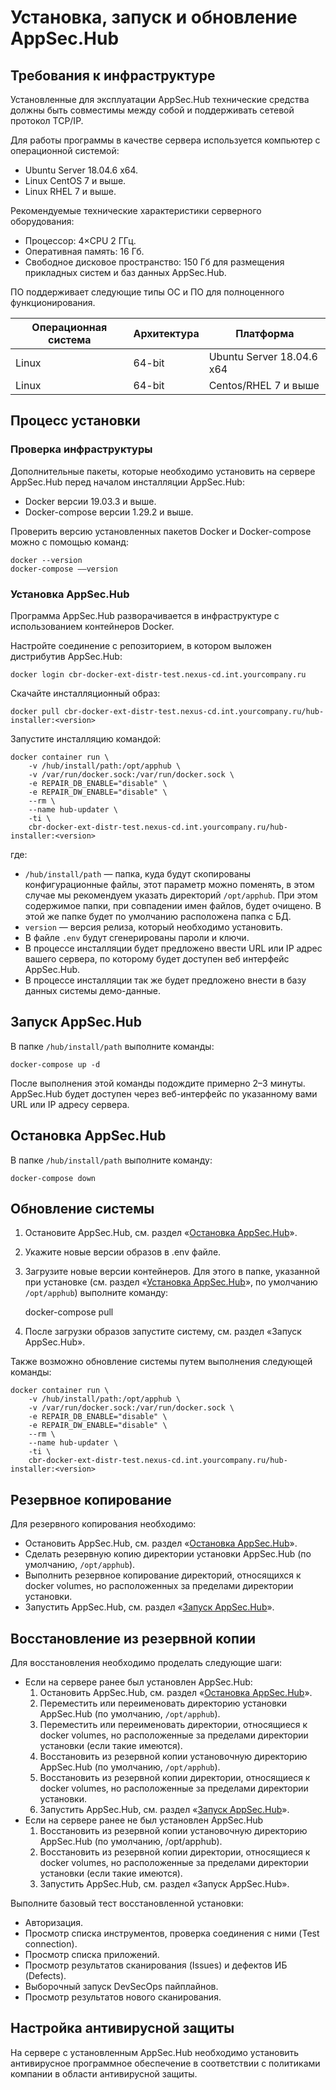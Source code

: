 # Установка, запуск и обновление AppSec.Hub

## Требования к инфраструктуре

Установленные для эксплуатации AppSec.Hub технические средства должны быть совместимы между собой и поддерживать сетевой протокол TCP/IP.

Для работы программы в качестве сервера используется компьютер с операционной системой:

* Ubuntu Server 18.04.6 x64.
* Linux CentOS 7 и выше.
* Linux RHEL 7 и выше.

Рекомендуемые технические характеристики серверного оборудования:

* Процессор: 4×CPU 2 ГГц.
* Оперативная память: 16 Гб.
* Свободное дисковое пространство: 150 Гб для размещения прикладных систем и баз данных AppSec.Hub.

ПО поддерживает следующие типы ОС и ПО для полноценного функционирования.

Операционная система|Архитектура|Платформа
-|-|-
Linux|64-bit|Ubuntu Server 18.04.6 x64
Linux|64-bit|Centos/RHEL 7 и выше

## Процесс установки

### Проверка инфраструктуры

Дополнительные пакеты, которые необходимо установить на сервере AppSec.Hub перед началом инсталляции AppSec.Hub:

* Docker версии 19.03.3 и выше.
* Docker-compose версии 1.29.2 и выше.

Проверить версию установленных пакетов Docker и Docker-compose можно с помощью команд:

    docker --version
    docker-compose ––version

### Установка AppSec.Hub

Программа AppSec.Hub разворачивается в инфраструктуре с использованием контейнеров Docker.

Настройте соединение с репозиторием, в котором выложен дистрибутив AppSec.Hub:

    docker login cbr-docker-ext-distr-test.nexus-cd.int.yourcompany.ru

Скачайте инсталляционный образ:

    docker pull cbr-docker-ext-distr-test.nexus-cd.int.yourcompany.ru/hub-installer:<version>
    
Запустите инсталляцию командой:

    docker container run \
        -v /hub/install/path:/opt/apphub \
        -v /var/run/docker.sock:/var/run/docker.sock \
        -e REPAIR_DB_ENABLE="disable" \
        -e REPAIR_DW_ENABLE="disable" \
        --rm \
        --name hub-updater \
        -ti \
        cbr-docker-ext-distr-test.nexus-cd.int.yourcompany.ru/hub-installer:<version>

где:

* `/hub/install/path` — папка, куда будут скопированы конфигурационные файлы, этот параметр можно поменять, в этом случае мы рекомендуем указать директорий `/opt/apphub`. При этом содержимое папки, при совпадении имен файлов, будет очищено. В этой же папке будет по умолчанию расположена папка с БД.
* `version` — версия релиза, который необходимо установить.
* В файле `.env` будут сгенерированы пароли и ключи.
* В процессе инсталляции будет предложено ввести URL или IP адрес вашего сервера, по которому будет доступен веб интерфейс AppSec.Hub.
* В процессе инсталляции так же будет предложено внести в базу данных системы демо-данные.

## Запуск AppSec.Hub

В папке `/hub/install/path` выполните команды:

    docker-compose up -d

После выполнения этой команды подождите примерно 2–3 минуты. AppSec.Hub будет доступен через веб-интерфейс по указанному вами URL или IP адресу сервера.

## Остановка AppSec.Hub

В папке `/hub/install/path` выполните команду:

    docker-compose down

## Обновление системы

1. Остановите AppSec.Hub, см. раздел «[Остановка AppSec.Hub]()».
2. Укажите новые версии образов в .env файле.
3. Загрузите новые версии контейнеров. Для этого в папке, указанной при установке (см. раздел «[Установка AppSec.Hub]()», по умолчанию `/opt/apphub`) выполните команду:
    
    docker-compose pull

4. После загрузки образов запустите систему, см. раздел «Запуск AppSec.Hub».

Также возможно обновление системы путем выполнения следующей команды:

    docker container run \
        -v /hub/install/path:/opt/apphub \
        -v /var/run/docker.sock:/var/run/docker.sock \
        -e REPAIR_DB_ENABLE="disable" \
        -e REPAIR_DW_ENABLE="disable" \
        --rm \
        --name hub-updater \
        -ti \
        cbr-docker-ext-distr-test.nexus-cd.int.yourcompany.ru/hub-installer:<version>

## Резервное копирование

Для резервного копирования необходимо:

* Остановить AppSec.Hub, см. раздел «[Остановка AppSec.Hub]()».
* Сделать резервную копию директории установки AppSec.Hub (по умолчанию, `/opt/apphub`).
* Выполнить резервное копирование директорий, относящихся к docker volumes, но расположенных за пределами директории установки.
* Запустить AppSec.Hub, см. раздел «[Запуск AppSec.Hub]()».

## Восстановление из резервной копии

Для восстановления необходимо проделать следующие шаги:

* Если на сервере ранее был установлен AppSec.Hub:
    1. Остановить AppSec.Hub, см. раздел «[Остановка AppSec.Hub]()».
    2. Переместить или переименовать директорию установки AppSec.Hub (по умолчанию, `/opt/apphub`).
    3. Переместить или переименовать директории, относящиеся к docker volumes, но расположенные за пределами директории установки (если такие имеются).
    4. Восстановить из резервной копии установочную директорию AppSec.Hub (по умолчанию, `/opt/apphub`).
    5. Восстановить из резервной копии директории, относящиеся к docker volumes, но расположенные за пределами директории установки.
    6. Запустить AppSec.Hub, см. раздел «[Запуск AppSec.Hub]()».
* Если на сервере ранее не был установлен AppSec.Hub
    1. Восстановить из резервной копии установочную директорию AppSec.Hub (по умолчанию, /opt/apphub).
    2. Восстановить из резервной копии директории, относящиеся к docker volumes, но расположенные за пределами директории установки ‎(если такие имеются).
    3. Запустить AppSec.Hub, см. раздел «Запуск AppSec.Hub».

Выполните базовый тест восстановленной установки:

* Авторизация.
* Просмотр списка инструментов, проверка соединения с ними (Test connection).
* Просмотр списка приложений.
* Просмотр результатов сканирования (Issues) и дефектов ИБ (Defects).
* Выборочный запуск DevSecOps пайплайнов.
* Просмотр результатов нового сканирования.

## Настройка антивирусной защиты
На сервере с установленным AppSec.Hub необходимо установить антивирусное программное обеспечение в соответствии с политиками компании в области антивирусной защиты.